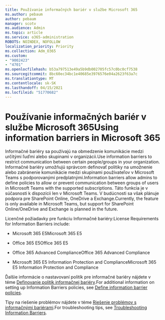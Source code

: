 ```yaml
---
title: Používanie informačných bariér v službe Microsoft 365
ms.author: pebaum
author: pebaum
manager: scotv
ms.audience: Admin
ms.topic: article
ms.service: o365-administration
ROBOTS: NOINDEX, NOFOLLOW
localization_priority: Priority
ms.collection: Adm_O365
ms.custom:
- "9002423"
- "4701"
ms.openlocfilehash: b53a797513e49a5b9db002705fc57c0bc0cf7538
ms.sourcegitcommit: 8bc60ec34bc1e40685e3976576e04a2623f63a7c
ms.translationtype: MT
ms.contentlocale: sk-SK
ms.lasthandoff: 04/15/2021
ms.locfileid: "51770682"
---
```

# <a name="using-information-barriers-in-microsoft-365"></a><span data-ttu-id="12959-102">Používanie informačných bariér v službe Microsoft 365</span><span class="sxs-lookup"><span data-stu-id="12959-102">Using information barriers in Microsoft 365</span></span>

<span data-ttu-id="12959-103">Informačné bariéry sa používajú na obmedzenie komunikácie medzi určitými ľuďmi alebo skupinami v organizácii.</span><span class="sxs-lookup"><span data-stu-id="12959-103">Use information barriers to restrict communication between certain people/groups in your organization.</span></span> <span data-ttu-id="12959-104">Informačné bariéry umožňujú správcom definovať politiky na umožnenie alebo zabránenie komunikácie medzi skupinami používateľov v Microsoft Teams s podporovanými predplatnými.</span><span class="sxs-lookup"><span data-stu-id="12959-104">Information barriers allow admins to define policies to allow or prevent communication between groups of users in Microsoft Teams with the supported subscriptions.</span></span>  <span data-ttu-id="12959-105">Táto funkcia je v súčasnosti k dispozícii len v Microsoft Teams. V budúcnosti sa však plánuje podpora pre SharePoint Online, OneDrive a Exchange.</span><span class="sxs-lookup"><span data-stu-id="12959-105">Currently, the feature is only available in Microsoft Teams, but support for SharePoint Online/OneDrive and Exchange is planned in the future.</span></span>

<span data-ttu-id="12959-106">Licenčné požiadavky pre funkciu Informačné bariéry:</span><span class="sxs-lookup"><span data-stu-id="12959-106">License Requirements for Information Barriers include:</span></span>

- <span data-ttu-id="12959-107">Microsoft 365 E5</span><span class="sxs-lookup"><span data-stu-id="12959-107">Microsoft 365 E5</span></span>

- <span data-ttu-id="12959-108">Office 365 E5</span><span class="sxs-lookup"><span data-stu-id="12959-108">Office 365 E5</span></span>

- <span data-ttu-id="12959-109">Office 365 Advanced Compliance</span><span class="sxs-lookup"><span data-stu-id="12959-109">Office 365 Advanced Compliance</span></span>

- <span data-ttu-id="12959-110">Microsoft 365 E5 Information Protection and Compliance</span><span class="sxs-lookup"><span data-stu-id="12959-110">Microsoft 365 E5 Information Protection and Compliance</span></span>

<span data-ttu-id="12959-111">Ďalšie informácie o nastavovaní politík pre informačné bariéry nájdete v téme [Definovanie politík informačnej bariéry](https://docs.microsoft.com/microsoft-365/compliance/information-barriers-policies).</span><span class="sxs-lookup"><span data-stu-id="12959-111">For additional information on setting up Information Barriers policies, see [Define information barrier policies](https://docs.microsoft.com/microsoft-365/compliance/information-barriers-policies).</span></span>

<span data-ttu-id="12959-112">Tipy na riešenie problémov nájdete v téme [Riešenie problémov s informačnými bariérami](https://docs.microsoft.com/microsoft-365/compliance/information-barriers-troubleshooting).</span><span class="sxs-lookup"><span data-stu-id="12959-112">For troubleshooting tips, see [Troubleshooting Information Barriers](https://docs.microsoft.com/microsoft-365/compliance/information-barriers-troubleshooting).</span></span>

